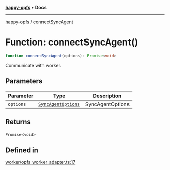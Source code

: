[**happy-opfs**](../README.md) • **Docs**

***

[happy-opfs](../README.md) / connectSyncAgent

# Function: connectSyncAgent()

```ts
function connectSyncAgent(options): Promise<void>
```

Communicate with worker.

## Parameters

| Parameter | Type | Description |
| ------ | ------ | ------ |
| `options` | [`SyncAgentOptions`](../interfaces/SyncAgentOptions.md) | SyncAgentOptions |

## Returns

`Promise`\<`void`\>

## Defined in

[worker/opfs\_worker\_adapter.ts:17](https://github.com/JiangJie/happy-opfs/blob/7bfec3b71684ddcf0fe3092672c66c9664776bcc/src/worker/opfs_worker_adapter.ts#L17)
